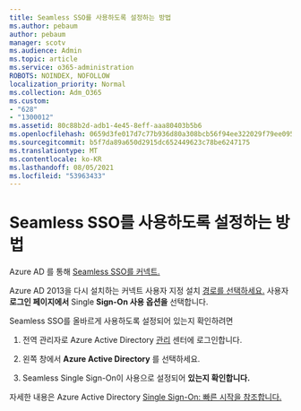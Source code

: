 ```yaml
---
title: Seamless SSO를 사용하도록 설정하는 방법
ms.author: pebaum
author: pebaum
manager: scotv
ms.audience: Admin
ms.topic: article
ms.service: o365-administration
ROBOTS: NOINDEX, NOFOLLOW
localization_priority: Normal
ms.collection: Adm_O365
ms.custom:
- "628"
- "1300012"
ms.assetid: 80c88b2d-adb1-4e45-8eff-aaa80403b5b6
ms.openlocfilehash: 0659d3fe017d7c77b936d80a308bcb56f94ee322029f79ee095ebeec0b8ea7c1
ms.sourcegitcommit: b5f7da89a650d2915dc652449623c78be6247175
ms.translationtype: MT
ms.contentlocale: ko-KR
ms.lasthandoff: 08/05/2021
ms.locfileid: "53963433"
---
```

# <a name="how-to-enable-seamless-sso"></a>Seamless SSO를 사용하도록 설정하는 방법

Azure AD 를 통해 [Seamless SSO를 커넥트.](https://docs.microsoft.com/azure/active-directory/connect/active-directory-aadconnect)
  
Azure AD 2013을 다시 설치하는 커넥트 사용자 지정 설치 [경로를 선택하세요.](https://docs.microsoft.com/azure/active-directory/connect/active-directory-aadconnect-get-started-custom) 사용자 **로그인 페이지에서** Single **Sign-On 사용 옵션을** 선택합니다.
  
Seamless SSO를 올바르게 사용하도록 설정되어 있는지 확인하려면
  
1. 전역 관리자로 Azure Active Directory [관리](https://aad.portal.azure.com) 센터에 로그인합니다.

2. 왼쪽 창에서 **Azure Active Directory** 를 선택하세요.

3. Seamless Single Sign-On이 사용으로 설정되어 **있는지 확인합니다.**

자세한 내용은 Azure Active Directory [Single Sign-On: 빠른 시작을 참조합니다.](https://docs.microsoft.com/azure/active-directory/connect/active-directory-aadconnect-sso-quick-start)
  